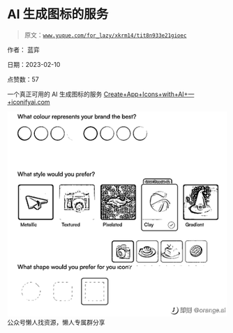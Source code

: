# AI 生成图标的服务

> 原文：[`www.yuque.com/for_lazy/xkrm14/tit8n933e21gioec`](https://www.yuque.com/for_lazy/xkrm14/tit8n933e21gioec)



作者： 蓝弈



日期：2023-02-10



点赞数：57

<ne-hole id="u1eb4c90e" data-lake-id="u1eb4c90e"><ne-card data-card-name="hr" data-card-type="block" id="Er8JJ" data-event-boundary="card">

一个真正可用的 AI 生成图标的服务 [Create+App+Icons+with+AI+—+iconifyai.com](http://IconifyAI.com)



<ne-card data-card-name="image" data-card-type="inline" id="VhPxt" data-event-boundary="card">![](img/104337bb865d664f1f628e795da81fd9.png)  <ne-hole id="u71c72979" data-lake-id="u71c72979"><ne-card data-card-name="hr" data-card-type="block" id="iTcCS" data-event-boundary="card"><ne-p id="uc42bfdb7" data-lake-id="uc42bfdb7">公众号懒人找资源，懒人专属群分享

</ne-card></ne-hole></ne-card></ne-p></ne-card></ne-hole>